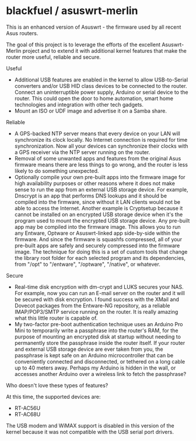 blackfuel / asuswrt-merlin
==========================

This is an enhanced version of Asuswrt - the firmware used by all recent Asus routers.

The goal of this project is to leverage the efforts of the excellent Asuswrt-Merlin project and to extend it with additional kernel features that make the router more useful, reliable and secure.

Useful
- Additional USB features are enabled in the kernel to allow USB-to-Serial converters and/or USB HID class devices to be connected to the router.  Connect an uninterruptible power supply, Arduino or serial device to the router.  This could open the door to home automation, smart home technologies and integration with other tech gadgets.
- Mount an ISO or UDF image and advertise it on a Samba share.

Reliable
- A GPS-backed NTP server means that every device on your LAN will synchronize its clock locally.  No Internet connection is required for time synchronization.  Now all your devices can synchronize their clocks with a GPS receiver via the NTP server running on the router.
- Removal of some unwanted apps and features from the original Asus firmware means there are less things to go wrong, and the router is less likely to do something unexpected.
- Optionally compile your own pre-built apps into the firmware image for high availability purposes or other reasons where it does not make sense to run the app from an external USB storage device.  For example, Dnscrypt is an app that performs DNS lookups and it should be compiled into the firmware, since without it LAN clients would not be able to access the Internet.  Another example is Cryptsetup because it cannot be installed on an encrypted USB storage device when it's the program used to mount the encrypted USB storage device.  Any pre-built app may be compiled into the firmware image.  This allows you to run any Entware, Optware or Asuswrt-linked app side-by-side within the firmware. And since the firmware is squashfs compressed, all of your pre-built apps are safely and securely compressed into the firmware image.  The technique for doing this is a set of custom tools that change the library root folder for each selected program and its dependencies, from "/opt" to "/entware", "/optware", "/native", or whatever.

Secure
- Real-time disk encryption with dm-crypt and LUKS secures your NAS.  For example, now you can run an E-mail server on the router and it will be secured with disk encryption.  I found success with the XMail and Dovecot packages from the Entware-NG repository, as a reliable IMAP/POP3/SMTP service running on the router.  It is really amazing what this little router is capable of.
- My two-factor pre-boot authentication technique uses an Arduino Pro Mini to temporarily write a passphrase into the router's RAM, for the purpose of mounting an encrypted disk at startup without needing to permanently store the passphrase inside the router itself.  If your router and external USB storage device are ever taken from you, the passphrase is kept safe on an Arduino microcontroller that can be conveniently connected and disconnected, or tethered on a long cable up to 40 meters away.  Perhaps my Arduino is hidden in the wall, or accesses another Arduino over a wireless link to fetch the passphrase?  

Who doesn't love these types of features?

At this time, the supported devices are:

- RT-AC56U
- RT-AC68U

The USB modem and WiMAX support is disabled in this version of the kernel because it was not compatible with the USB serial port drivers.

